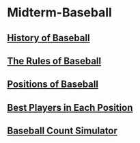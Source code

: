# Midterm-Baseball
## [History of Baseball](https://github.com/Tdneubeck/Midterm-Baseball/new/main#history-of-baseball)
## [The Rules of Baseball](https://github.com/Tdneubeck/Midterm-Baseball/new/main?readme=1#history-of-baseball)
## [Positions of Baseball](https://github.com/Tdneubeck/Midterm-Baseball/new/main?readme=1#positions-of-baseball)
## [Best Players in Each Position](https://github.com/Tdneubeck/Midterm-Baseball/new/main?readme=1#best-players-in-each-position)
## [Baseball Count Simulator](https://github.com/Tdneubeck/Midterm-Baseball/new/main?readme=1#baseball-count-simulator)

